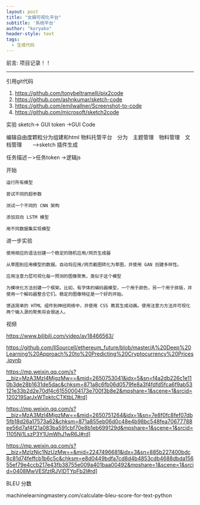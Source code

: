 ```yaml
---
layout: post
title: "女娲可视化平台"
subtitle: '系统平台'
author: "koryako"
header-style: text
tags:
  - 生成代码
---
```


前言: 项目记录！！

---

引用git代码

1. https://github.com/tonybeltramelli/pix2code
2. https://github.com/ashnkumar/sketch-code
3. https://github.com/emilwallner/Screenshot-to-code
4. https://github.com/microsoft/sketch2code


实验
sketch-> GUI token ->GUI Code

编辑自由度颗粒分为组建和html
物料托管平台　分为　主题管理　物料管理　文档管理　　-->sketch 插件生成

任务描述－>任务token ->逻辑js

开始


    运行所有模型

    尝试不同的超参数

    测试一个不同的 CNN 架构

    添加双向 LSTM 模型

    用不同数据集实现模型


进一步实验


    使用相应的语法创建一个稳定的随机应用/网页生成器

    从草图到应用模型的数据。自动将应用/网页截图转化为草图，并使用 GAN 创建多样性。

    应用注意力层可视化每一预测的图像聚焦，类似于这个模型

    为模块化方法创建一个框架。比如，有字体的编码器模型，一个用于颜色，另一个用于排版，并使用一个解码器整合它们。稳定的图像特征是一个好的开始。

    馈送简单的 HTML 组件到神经网络中，并使用 CSS 教其生成动画。使用注意力方法并可视化两个输入源的聚焦将会很迷人。 

视频

https://www.bilibili.com/video/av18466563/

https://github.com/llSourcell/ethereum_future/blob/master/A%20Deep%20Learning%20Approach%20to%20Predicting%20Cryptocurrency%20Prices.ipynb


https://mp.weixin.qq.com/s?__biz=MzA3MzI4MjgzMw==&mid=2650753041&idx=5&sn=f4a2db226c1e110b3de28b1631de5dac&chksm=871a8c6fb06d0579fe8a3f4fdfd5fca6f9ab53121e33b2d2e70df4c61550004173e700f3b8e2&mpshare=1&scene=1&srcid=120219SarJxWTpktcCTKtbL7#rd]



https://mp.weixin.qq.com/s?__biz=MzA3MzI4MjgzMw==&mid=2650751264&idx=1&sn=7e8f0fc8fef07db5fb18d26a17573a62&chksm=871a855eb06d0c48e4b98bc548fea70677788ee56d7af4f21a083ba591cbf70e8b1eb699129d&mpshare=1&scene=1&srcid=1105Ni1LszP3Y1UmWhJ1wR6J#rd]

https://mp.weixin.qq.com/s?__biz=MzIzNjc1NzUzMw==&mid=2247496681&idx=3&sn=885b227400bdc8c81d74feffcb1b6c5c&chksm=e8d0449bdfa7cd8d4b4853cdb4688dbda15655ef79e4ccb217e43fb38755e009a401baa00492&mpshare=1&scene=1&srcid=0408MwVESfztRJVlDTYpFb2l#rd]


BLEU 分数

machinelearningmastery.com/calculate-bleu-score-for-text-python
